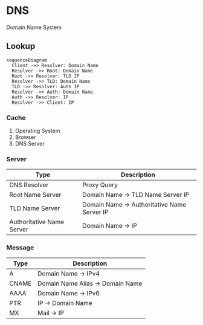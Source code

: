 # DNS

Domain Name System

## Lookup

```mermaid
sequenceDiagram
  Client ->> Resolver: Domain Name
  Resolver ->> Root: Domain Name
  Root ->> Resolver: TLD IP
  Resolver ->> TLD: Domain Name
  TLD ->> Resolver: Auth IP
  Resolver ->> Auth: Domain Name
  Auth ->> Resolver: IP
  Resolver ->> Client: IP
```

### Cache

1. Operating System
2. Browser
3. DNS Server

### Server

| Type                      | Description                                 |
| ------------------------- | ------------------------------------------- |
| DNS Resolver              | Proxy Query                                 |
| Root Name Server          | Domain Name -> TLD Name Server IP           |
| TLD Name Server           | Domain Name -> Authoritative Name Server IP |
| Authoritative Name Server | Domain Name -> IP                           |

### Message

| Type  | Description                      |
| ----- | -------------------------------- |
| A     | Domain Name -> IPv4              |
| CNAME | Domain Name Alias -> Domain Name |
| AAAA  | Domain Name -> IPv6              |
| PTR   | IP -> Domain Name                |
| MX    | Mail -> IP                       |
